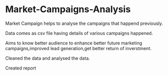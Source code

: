 # Market-Campaigns-Analysis

Market Campaign helps to analyse the campaigns that happend previously.

Data comes as csv file having details of various campaigns happened.

Aims to know better audience to enhance better future marketing campaigns,improved lead generation,get better return of inverstment.

Cleaned the data and analysed the data.

Created report 
